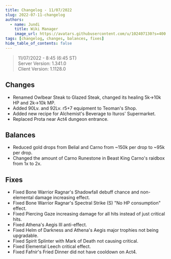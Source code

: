 ```yaml
---
title: Changelog - 11/07/2022
slug: 2022-07-11-changelog
authors:
  - name: Jundi
    title: Wiki Manager
    image_url: https://avatars.githubusercontent.com/u/102407130?s=400
tags: [changelog, changes, balances, fixes]
hide_table_of_contents: false
---
```


> 11/07/2022 - 8:45 (6:45 ST)   
> Server Version: 1.341.0   
> Client Version: 1.1128.0  

## Changes
- Renamed Owlbear Steak to Glazed Steak, changed its healing 5k->10k HP and 2k->10k MP.
- Added 90Lv. and 92Lv. r5+7 equipment to Teoman's Shop.
- Added new recipe for Alchemist's Beverage to Ituros' Supermarket.
- Replaced Prota near Act4 dungeon entrance.

## Balances
- Reduced gold drops from Belial and Carno from ~150k per drop to ~95k per drop.
- Changed the amount of Carno Runestone in Beast King Carno's raidbox from 1x to 2x.

## Fixes
- Fixed Bone Warrior Ragnar's Shadowfall debuff chance and non-elemental damage increasing effect.
- Fixed Bone Warrior Ragnar's Spectral Strike (S) "No HP consumption" effect.
- Fixed Piercing Gaze increasing damage for all hits instead of just critical hits.
- Fixed Athena's Aegis III anti-effect.
- Fixed Helm of Darkness and Athena's Aegis major trophies not being upgradable.
- Fixed Spirit Splinter with Mark of Death not causing critical.
- Fixed Elemental Leech critical effect.
- Fixed Fafnir's Fried Dinner did not have cooldown on Act4.